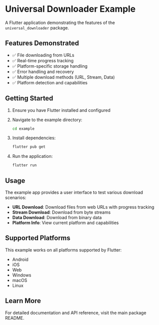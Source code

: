 # Universal Downloader Example

A Flutter application demonstrating the features of the `universal_downloader` package.

## Features Demonstrated

- ✅ File downloading from URLs
- ✅ Real-time progress tracking
- ✅ Platform-specific storage handling
- ✅ Error handling and recovery
- ✅ Multiple download methods (URL, Stream, Data)
- ✅ Platform detection and capabilities

## Getting Started

1. Ensure you have Flutter installed and configured
2. Navigate to the example directory:
   ```bash
   cd example
   ```

3. Install dependencies:
   ```bash
   flutter pub get
   ```

4. Run the application:
   ```bash
   flutter run
   ```

## Usage

The example app provides a user interface to test various download scenarios:

- **URL Download**: Download files from web URLs with progress tracking
- **Stream Download**: Download from byte streams
- **Data Download**: Download from binary data
- **Platform Info**: View current platform and capabilities

## Supported Platforms

This example works on all platforms supported by Flutter:
- Android
- iOS
- Web
- Windows
- macOS
- Linux

## Learn More

For detailed documentation and API reference, visit the main package README.
